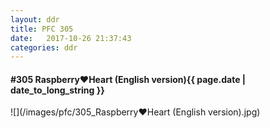 ```yaml
---
layout: ddr
title: PFC 305
date:   2017-10-26 21:37:43
categories: ddr
---
```


#### **#305** Raspberry♥Heart (English version)<span class="pull-right">{{ page.date | date_to_long_string }}</span>
![](/images/pfc/305_Raspberry♥Heart (English version).jpg)
